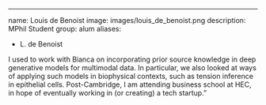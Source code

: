 ---
name: Louis de Benoist
image: images/louis_de_benoist.png
description: MPhil Student
group: alum
aliases:
  - L. de Benoist

I used to work with Bianca on incorporating prior source knowledge in deep generative models for multimodal data. In particular, we also looked at ways of applying such models in biophysical contexts, such as tension inference in epithelial cells. Post-Cambridge, I am attending business school at HEC, in hope of eventually working in (or creating) a tech startup.”
